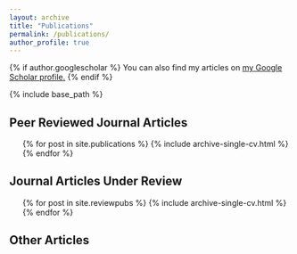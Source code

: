 ```yaml
---
layout: archive
title: "Publications"
permalink: /publications/
author_profile: true
---
```


{% if author.googlescholar %}
  You can also find my articles on <u><a href="{{author.googlescholar}}">my Google Scholar profile</a>.</u>
{% endif %}

{% include base_path %}



## Peer Reviewed Journal Articles

 <ul>{% for post in site.publications %}
    {% include archive-single-cv.html %}
  {% endfor %}</ul>


## Journal Articles Under Review

 <ul>{% for post in site.reviewpubs %}
    {% include archive-single-cv.html %}
  {% endfor %}</ul>


## Other Articles

